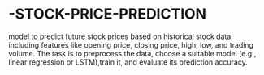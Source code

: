 # -STOCK-PRICE-PREDICTION
 model to predict future stock prices based on historical stock data, including features like opening price, closing price, high, low, and trading volume. The task is to preprocess the data, choose a suitable model (e.g., linear regression or LSTM),train it, and evaluate its prediction accuracy.
